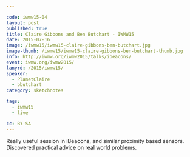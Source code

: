 ```yaml
---

code: iwmw15-04
layout: post
published: true
title: Claire Gibbons and Ben Butchart - IWMW15
date: 2015-07-16
image: /iwmw15/iwmw15-claire-gibbons-ben-butchart.jpg
image-thumb: /iwmw15/iwmw15-claire-gibbons-ben-butchart-thumb.jpg
info: http://iwmw.org/iwmw2015/talks/ibeacons/
event: iwmw.org/iwmw2015/
lanyrd: /2015/iwmw15/
speaker:
  - PlanetClaire
  - bbutchart
category: sketchnotes

tags:
  - iwmw15
  - live

cc: BY-SA
---
```


Really useful session in iBeacons, and similar proximity based sensors. Discovered practical advice on real world problems.
